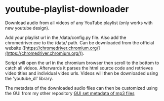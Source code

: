 # youtube-playlist-downloader
Download audio from all videos of any YouTube playlist (only works with new youtube design).

Add your playlist url in the /data/config.py file. Also add the chromedriver.exe to the /data/ path. Can be downloaded from the official website ([https://chromedriver.chromium.org/](https://chromedriver.chromium.org/)).

Script will open the url in the chromium browser then scroll to the bottom to catch all videos. 
Afterwards it parses the html source code and retrieves video titles and individual video urls. 
Videos will then be downloaded using the 'youtube_dl' library.

The metadata of the downloaded audio files can then be customized using the GUI from my other repository [GUI set metadata of mp3 files](https://github.com/RichardStelzer/set-metadata-of-mp3-files)
